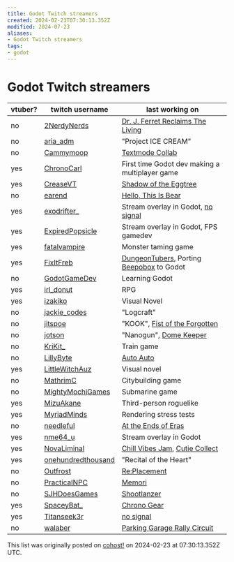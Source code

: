 ```yaml
---
title: Godot Twitch streamers
created: 2024-02-23T07:30:13.352Z
modified: 2024-07-23
aliases:
- Godot Twitch streamers
tags:
- godot
---
```


# Godot Twitch streamers

vtuber? | twitch username | last working on
---|---|---
no | [2NerdyNerds](https://www.twitch.tv/2nerdynerds) | [Dr. J. Ferret Reclaims The Living](https://2nerdynerds.itch.io/dr-j-ferret-reclaims-the-living)
no | [aria_adm](https://www.twitch.tv/aria_adm) | "Project ICE CREAM"
no | [Cammymoop](https://www.twitch.tv/cammymoop) | [Textmode Collab](https://cammymoop.com/textmode-collab/)
yes | [ChronoCarl](https://www.twitch.tv/chronocarl) | First time Godot dev making a multiplayer game
yes | [CreaseVT](https://www.twitch.tv/CreaseVT) | [Shadow of the Eggtree](https://creasevt.itch.io/shadow-of-the-eggtree)
no | [earend](https://www.twitch.tv/earend) | [Hello, This Is Bear](https://store.steampowered.com/app/2645770/Hello_This_Is_Bear)
yes | [exodrifter_](https://www.twitch.tv/exodrifter_) | Stream overlay in Godot, [no signal](https://exodrifter.itch.io/lost-contact)
yes | [ExpiredPopsicle](https://www.twitch.tv/expiredpopsicle) | Stream overlay in Godot, FPS gamedev
yes | [fatalvampire](https://www.twitch.tv/fatalvampire) | Monster taming game
yes | [FixItFreb](https://www.twitch.tv/fixitfreb) | [DungeonTubers](https://fixitfreb.itch.io/dungeontubers), Porting [Beepobox](https://fixitfreb.itch.io/beepo-box) to Godot
no | [GodotGameDev](https://www.twitch.tv/godotgamedev) | Learning Godot
yes | [irl_donut](https://www.twitch.tv/irl_donut) | RPG
yes | [izakiko](https://www.twitch.tv/izakiko) | Visual Novel
no | [jackie_codes](https://www.twitch.tv/jackie_codes) | "Logcraft"
no | [jitspoe](https://www.twitch.tv/jitspoe) | "KOOK", [Fist of the Forgotten](http://fistoftheforgotten.com/)
no | [jotson](https://www.twitch.tv/jotson) | "Nanogun", [Dome Keeper](https://store.steampowered.com/app/1637320/Dome_Keeper/)
no | [KriKit_](https://www.twitch.tv/krikit_) | Train game
no | [LillyByte](https://www.twitch.tv/lillybyte) | [Auto Auto](https://store.steampowered.com/app/2636380/Auto_Auto_Maximum_Autodrive_In_The_Alien_Apocalypse/)
yes | [LittleWitchAuz](https://www.twitch.tv/littlewitchauz) | Visual novel
no | [MathrimC](https://www.twitch.tv/mathrimc) | Citybuilding game
no | [MightyMochiGames](https://www.twitch.tv/mightymochigames) | Submarine game
yes | [MizuAkane](https://www.twitch.tv/mizuakane) | Third-person roguelike
yes | [MyriadMinds](https://www.twitch.tv/myriadminds) | Rendering stress tests
no | [needleful](https://www.twitch.tv/needleful) | [At the Ends of Eras](https://www.youtube.com/watch?v=w7CGwNvUzHs)
yes | [nme64_u](https://www.twitch.tv/nme64_u) | Stream overlay in Godot
yes | [NovaLiminal](https://www.twitch.tv/novaliminal) | [Chill Vibes Jam](https://itch.io/jam/chill-vibes-game-jam-winter-2023-24), [Cutie Collect](https://novaliminal.itch.io/cutie-collect)
yes | [onehundredthousand](https://www.twitch.tv/onehundredthousand) | "Recital of the Heart"
no | [Outfrost](https://www.twitch.tv/outfrost) | [Re:Placement](https://outfrost.itch.io/replacement)
no | [PracticalNPC](https://www.twitch.tv/practicalnpc) | [Memori](https://store.steampowered.com/app/1712700/Memori/)
no | [SJHDoesGames](https://www.twitch.tv/sjhdoesgames) | [Shootlanzer](https://munity.itch.io/shootlanzer-prototype)
yes | [SpaceyBat_](https://www.twitch.tv/spaceybat_) | [Chrono Gear](https://spaceybat.itch.io/project-chrono-gear)
yes | [Titanseek3r](https://www.twitch.tv/titanseek3r) | [no signal](https://exodrifter.itch.io/lost-contact)
no | [walaber](https://www.twitch.tv/walaber) | [Parking Garage Rally Circuit](https://store.steampowered.com/app/2737300/Parking_Garage_Rally_Circuit/)

This list was originally posted on [cohost!](https://cohost.org/exodrifter/post/4624293-every-single-godot-t) on 2024-02-23 at 07:30:13.352Z UTC.
